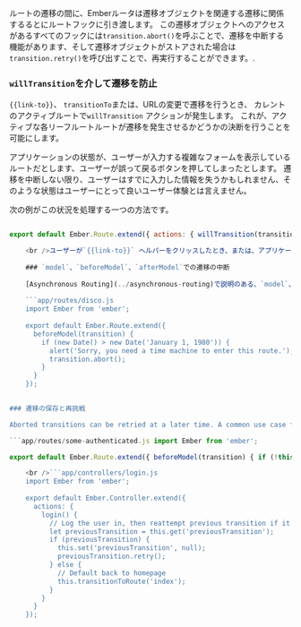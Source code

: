 ルートの遷移の間に、Emberルータは遷移オブジェクトを関連する遷移に関係するるとにルートフックに引き渡します。 この遷移オブジェクトへのアクセスがあるすべてのフックには`transition.abort()`を呼ぶことで、遷移を中断する機能があります、そして遷移オブジェクトがストアされた場合は `transition.retry()`を呼び出すことで、再実行することができます。.

### `willTransition`を介して遷移を防止

`{{link-to}}`、 `transitionTo`または、URLの変更で遷移を行うとき、 カレントのアクティブルートで`willTransition` アクションが発生します。 これが、アクティブな各リーフルートルートが遷移を発生させるかどうかの決断を行うことを可能にします。

アプリケーションの状態が、ユーザーが入力する複雑なフォームを表示しているルートだとします、ユーザーが誤って戻るボタンを押してしまったとします。 遷移を中断しない限り、ユーザーはすでに入力した情報を失うかもしれません、そのような状態はユーザーにとって良いユーザー体験とは言えません。

次の例がこの状況を処理する一つの方法です。

```app/routes/form.js import Ember from 'ember';

export default Ember.Route.extend({ actions: { willTransition(transition) { if (this.controller.get('userHasEnteredData') && !confirm('Are you sure you want to abandon progress?')) { transition.abort(); } else { // Bubble the `willTransition` action so that // parent routes can decide whether or not to abort. return true; } } } });

    <br />ユーザーが`{{link-to}}` ヘルパーをクリッスしたとき、または、アプリケーションが`transitionTo`を使って遷移を行っているとき、遷移は中断され URL は変化されずそのまま残ります。 一方で、ブラウザの戻るボタンを使って、`route:form`から離れる操作を行った、もしくはユーザーが手動でURLを書き換え、`willTransition` アクションが呼ばれる前に新しいURLに移動したとき。 この結果、`willTransition`が`transition.abort()`を呼び出しても、ブラウザは新しいURLを表示します。
    
    ### `model`、`beforeModel`、`afterModel`での遷移の中断
    
    [Asynchronous Routing](../asynchronous-routing)で説明のある、`model`、`beforeModel`、`afterModel`フックはそれぞれ遷移オブジェクトから呼び出されます。 これにより遷移先のルートが遷移を中断することが可能になります。
    
    ```app/routes/disco.js
    import Ember from 'ember';
    
    export default Ember.Route.extend({
      beforeModel(transition) {
        if (new Date() > new Date('January 1, 1980')) {
          alert('Sorry, you need a time machine to enter this route.');
          transition.abort();
        }
      }
    });
    

### 遷移の保存と再挑戦

Aborted transitions can be retried at a later time. A common use case for this is having an authenticated route redirect the user to a login page, and then redirecting them back to the authenticated route once they've logged in.

```app/routes/some-authenticated.js import Ember from 'ember';

export default Ember.Route.extend({ beforeModel(transition) { if (!this.controllerFor('auth').get('userIsLoggedIn')) { let loginController = this.controllerFor('login'); loginController.set('previousTransition', transition); this.transitionTo('login'); } } });

    <br />```app/controllers/login.js
    import Ember from 'ember';
    
    export default Ember.Controller.extend({
      actions: {
        login() {
          // Log the user in, then reattempt previous transition if it exists.
          let previousTransition = this.get('previousTransition');
          if (previousTransition) {
            this.set('previousTransition', null);
            previousTransition.retry();
          } else {
            // Default back to homepage
            this.transitionToRoute('index');
          }
        }
      }
    });
